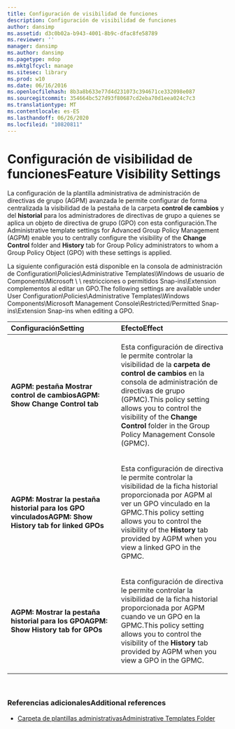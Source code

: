 ```yaml
---
title: Configuración de visibilidad de funciones
description: Configuración de visibilidad de funciones
author: dansimp
ms.assetid: d3c0b02a-b943-4001-8b9c-dfac8fe58789
ms.reviewer: ''
manager: dansimp
ms.author: dansimp
ms.pagetype: mdop
ms.mktglfcycl: manage
ms.sitesec: library
ms.prod: w10
ms.date: 06/16/2016
ms.openlocfilehash: 8b3a8b633e77d4d231073c394671ce332098e087
ms.sourcegitcommit: 354664bc527d93f80687cd2eba70d1eea024c7c3
ms.translationtype: MT
ms.contentlocale: es-ES
ms.lasthandoff: 06/26/2020
ms.locfileid: "10820811"
---
```

# <span data-ttu-id="dfa77-103">Configuración de visibilidad de funciones</span><span class="sxs-lookup"><span data-stu-id="dfa77-103">Feature Visibility Settings</span></span>


<span data-ttu-id="dfa77-104">La configuración de la plantilla administrativa de administración de directivas de grupo (AGPM) avanzada le permite configurar de forma centralizada la visibilidad de la pestaña de la carpeta **control de cambios** y del **historial** para los administradores de directivas de grupo a quienes se aplica un objeto de directiva de grupo (GPO) con esta configuración.</span><span class="sxs-lookup"><span data-stu-id="dfa77-104">The Administrative template settings for Advanced Group Policy Management (AGPM) enable you to centrally configure the visibility of the **Change Control** folder and **History** tab for Group Policy administrators to whom a Group Policy Object (GPO) with these settings is applied.</span></span>

<span data-ttu-id="dfa77-105">La siguiente configuración está disponible en la consola de administración de Configuration\\Policies\\Administrative Templates\\Windows de usuario de Components\\Microsoft \ \ restricciones o permitidos Snap-ins\\Extension complementos al editar un GPO.</span><span class="sxs-lookup"><span data-stu-id="dfa77-105">The following settings are available under User Configuration\\Policies\\Administrative Templates\\Windows Components\\Microsoft Management Console\\Restricted/Permitted Snap-ins\\Extension Snap-ins when editing a GPO.</span></span>

<table>
<colgroup>
<col width="50%" />
<col width="50%" />
</colgroup>
<thead>
<tr class="header">
<th align="left"><span data-ttu-id="dfa77-106">Configuración</span><span class="sxs-lookup"><span data-stu-id="dfa77-106">Setting</span></span></th>
<th align="left"><span data-ttu-id="dfa77-107">Efecto</span><span class="sxs-lookup"><span data-stu-id="dfa77-107">Effect</span></span></th>
</tr>
</thead>
<tbody>
<tr class="odd">
<td align="left"><p><strong><span data-ttu-id="dfa77-108">AGPM: pestaña Mostrar control de cambios</span><span class="sxs-lookup"><span data-stu-id="dfa77-108">AGPM: Show Change Control tab</span></span></strong></p></td>
<td align="left"><p><span data-ttu-id="dfa77-109">Esta configuración de directiva le permite controlar la visibilidad de la <strong> carpeta de control de cambios </strong> en la consola de administración de directivas de grupo (GPMC).</span><span class="sxs-lookup"><span data-stu-id="dfa77-109">This policy setting allows you to control the visibility of the <strong>Change Control</strong> folder in the Group Policy Management Console (GPMC).</span></span></p></td>
</tr>
<tr class="even">
<td align="left"><p><strong><span data-ttu-id="dfa77-110">AGPM: Mostrar la pestaña historial para los GPO vinculados</span><span class="sxs-lookup"><span data-stu-id="dfa77-110">AGPM: Show History tab for linked GPOs</span></span></strong></p></td>
<td align="left"><p><span data-ttu-id="dfa77-111">Esta configuración de directiva le permite controlar la visibilidad de la <strong> </strong> ficha historial proporcionada por AGPM al ver un GPO vinculado en la GPMC.</span><span class="sxs-lookup"><span data-stu-id="dfa77-111">This policy setting allows you to control the visibility of the <strong>History</strong> tab provided by AGPM when you view a linked GPO in the GPMC.</span></span></p></td>
</tr>
<tr class="odd">
<td align="left"><p><strong><span data-ttu-id="dfa77-112">AGPM: Mostrar la pestaña historial para los GPO</span><span class="sxs-lookup"><span data-stu-id="dfa77-112">AGPM: Show History tab for GPOs</span></span></strong></p></td>
<td align="left"><p><span data-ttu-id="dfa77-113">Esta configuración de directiva le permite controlar la visibilidad de la <strong> </strong> ficha historial proporcionada por AGPM cuando ve un GPO en la GPMC.</span><span class="sxs-lookup"><span data-stu-id="dfa77-113">This policy setting allows you to control the visibility of the <strong>History</strong> tab provided by AGPM when you view a GPO in the GPMC.</span></span></p></td>
</tr>
</tbody>
</table>

 

### <span data-ttu-id="dfa77-114">Referencias adicionales</span><span class="sxs-lookup"><span data-stu-id="dfa77-114">Additional references</span></span>

-   [<span data-ttu-id="dfa77-115">Carpeta de plantillas administrativas</span><span class="sxs-lookup"><span data-stu-id="dfa77-115">Administrative Templates Folder</span></span>](administrative-templates-folder-agpm40.md)

 

 





